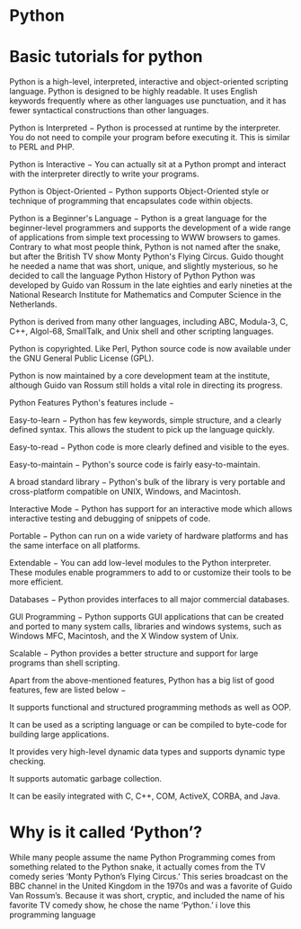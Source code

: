# Python
# Basic tutorials for python
Python is a high-level, interpreted, interactive and object-oriented scripting language. Python is designed to be highly readable. It uses English keywords frequently where as other languages use punctuation, and it has fewer syntactical constructions than other languages.

Python is Interpreted − Python is processed at runtime by the interpreter. You do not need to compile your program before executing it. This is similar to PERL and PHP.

Python is Interactive − You can actually sit at a Python prompt and interact with the interpreter directly to write your programs.

Python is Object-Oriented − Python supports Object-Oriented style or technique of programming that encapsulates code within objects.

Python is a Beginner's Language − Python is a great language for the beginner-level programmers and supports the development of a wide range of applications from simple text processing to WWW browsers to games.
 Contrary to what most people think, Python is not named after the snake, but after the British TV show Monty Python's Flying Circus. Guido thought he needed a name that was short, unique, and slightly mysterious, so he decided to call the language Python
History of Python
Python was developed by Guido van Rossum in the late eighties and early nineties at the National Research Institute for Mathematics and Computer Science in the Netherlands.

Python is derived from many other languages, including ABC, Modula-3, C, C++, Algol-68, SmallTalk, and Unix shell and other scripting languages.

Python is copyrighted. Like Perl, Python source code is now available under the GNU General Public License (GPL).

Python is now maintained by a core development team at the institute, although Guido van Rossum still holds a vital role in directing its progress.

Python Features
Python's features include −

Easy-to-learn − Python has few keywords, simple structure, and a clearly defined syntax. This allows the student to pick up the language quickly.

Easy-to-read − Python code is more clearly defined and visible to the eyes.

Easy-to-maintain − Python's source code is fairly easy-to-maintain.

A broad standard library − Python's bulk of the library is very portable and cross-platform compatible on UNIX, Windows, and Macintosh.

Interactive Mode − Python has support for an interactive mode which allows interactive testing and debugging of snippets of code.

Portable − Python can run on a wide variety of hardware platforms and has the same interface on all platforms.

Extendable − You can add low-level modules to the Python interpreter. These modules enable programmers to add to or customize their tools to be more efficient.

Databases − Python provides interfaces to all major commercial databases.

GUI Programming − Python supports GUI applications that can be created and ported to many system calls, libraries and windows systems, such as Windows MFC, Macintosh, and the X Window system of Unix.

Scalable − Python provides a better structure and support for large programs than shell scripting.

Apart from the above-mentioned features, Python has a big list of good features, few are listed below −

It supports functional and structured programming methods as well as OOP.

It can be used as a scripting language or can be compiled to byte-code for building large applications.

It provides very high-level dynamic data types and supports dynamic type checking.

It supports automatic garbage collection.

It can be easily integrated with C, C++, COM, ActiveX, CORBA, and Java.

# Why is it called ‘Python’?

While many people assume the name Python Programming comes from something related to the Python snake, it actually comes from the TV comedy series ‘Monty Python’s Flying Circus.’ This series broadcast on the BBC channel in the United Kingdom in the 1970s and was a favorite of Guido Van Rossum’s. Because it was short, cryptic, and included the name of his favorite TV comedy show, he chose the name ‘Python.’
i love this programming language
